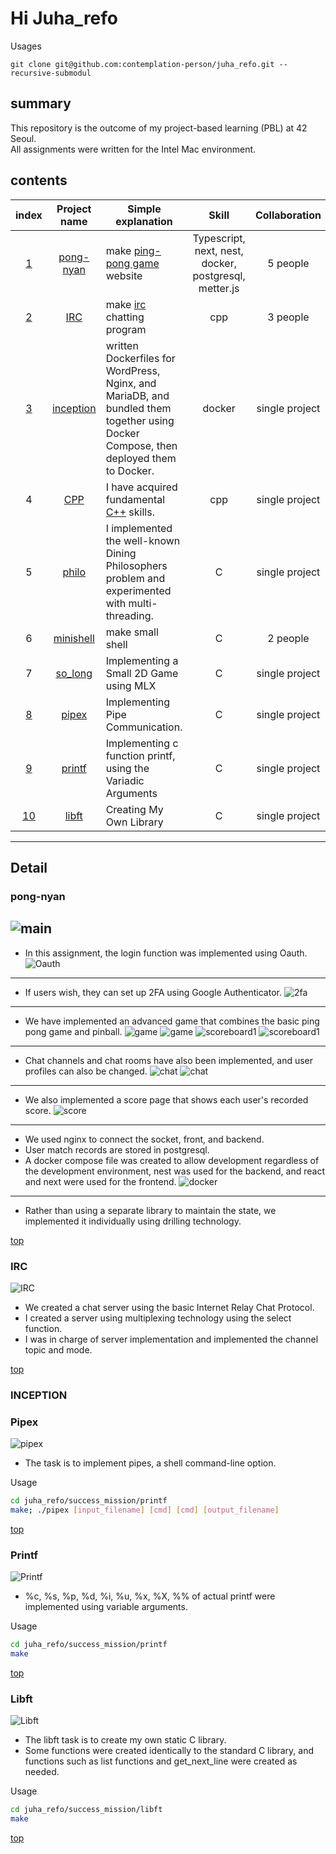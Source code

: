 
# Hi Juha_refo

Usages
```shell
git clone git@github.com:contemplation-person/juha_refo.git --recursive-submodul
```
## summary

This repository is the outcome of my project-based learning (PBL) at 42 Seoul.  
All assignments were written for the Intel Mac environment.

## contents

|index|Project name|Simple explanation|Skill|Collaboration|
|:---:|:---:|---|:---:|:---:|
|[1](#pong-nyan)|[pong-nyan](https://github.com/pong-nyan/pong-nyan/tree/33c0c451e01b6fa4921665fc78dd165a5ff368ee "pong-nyan")|make [ping-pong game](https://docs.pong-nyan.site/) website|Typescript, next, nest, docker, postgresql, metter.js|5 people|
|[2](#irc)|[IRC](https://github.com/5Circle42IRC/IRC/tree/4136d45d78612c07b6d22208b89892a9fe776f35 "IRC")|make [irc](https://datatracker.ietf.org/doc/html/rfc1459) chatting program|cpp|3 people|
|[3](#inception)|[inception](https://github.com/contemplation-person/juha_refo/tree/main/succes_mission/inception "inception")|written Dockerfiles for WordPress, Nginx, and MariaDB, and bundled them together using Docker Compose, then deployed them to Docker.|docker|single project|
|4|[CPP](https://github.com/contemplation-person/juha_refo/tree/main/succes_mission/CPP "CPP")|I have acquired fundamental [C++](https://en.cppreference.com/w/) skills.|cpp|single project|
|5|[philo](https://github.com/contemplation-person/juha_refo/tree/main/succes_mission/philo "philo")|I implemented the well-known Dining Philosophers problem and experimented with multi-threading.|C|single project|
|6|[minishell](https://github.com/contemplation-person/minishell/tree/66994c69098979f35fe7778f190e06af55e2f7a3 "minishell")|make small shell|C|2 people|
|7|[so_long](https://github.com/contemplation-person/juha_refo/tree/main/succes_mission/so_long "so_long")|Implementing a Small 2D Game using MLX|C|single project
|[8](#pipex)|[pipex](https://github.com/contemplation-person/juha_refo/tree/main/succes_mission/pipex "pipex")|Implementing Pipe Communication.|C|single project|
|[9](#printf)|[printf](https://github.com/contemplation-person/juha_refo/tree/main/succes_mission/printf "printf")|Implementing c function printf, using the Variadic Arguments|C|single project|
|[10](#libft)|[libft](https://github.com/contemplation-person/juha_refo/tree/main/succes_mission/libft "libft")|Creating My Own Library|C|single project|

---
## Detail
### pong-nyan
![main](image/ts_main_page.png)
---
* In this assignment, the login function was implemented using Oauth.
![Oauth](image/ts_Oauth_login.png)
---
* If users wish, they can set up 2FA using Google Authenticator.
![2fa](image/ts_2fa.png)
---
* We have implemented an advanced game that combines the basic ping pong game and pinball.
![game](image/ts_game_page.png)
![game](image/ts_original_game.png)
![scoreboard1](image/ts_scoreboard.png)
![scoreboard1](image/ts_scoreboard_full.png)
---
* Chat channels and chat rooms have also been implemented, and user profiles can also be changed.
![chat](image/ts_chatting_channel.png)
![chat](image/ts_chatting_page.png)
---
* We also implemented a score page that shows each user's recorded score.
![score](image/ts_rank_page.png)
---
* We used nginx to connect the socket, front, and backend.
* User match records are stored in postgresql.
* A docker compose file was created to allow development regardless of the development environment, nest was used for the backend, and react and next were used for the frontend.
![docker](image/ts_docker.png)
---
* Rather than using a separate library to maintain the state, we implemented it individually using drilling technology.

[top](#contents)

### IRC
![IRC](image/IRC.png)
* We created a chat server using the basic Internet Relay Chat Protocol.
* I created a server using multiplexing technology using the select function.
* I was in charge of server implementation and implemented the channel topic and mode.

[top](#contents)

### INCEPTION

### Pipex
![pipex](image/pipex.png)
* The task is to implement pipes, a shell command-line option. 

Usage
```bash
cd juha_refo/success_mission/printf
make; ./pipex [input_filename] [cmd] [cmd] [output_filename]
```
[top](#contents)

### Printf
![Printf](image/printf.png)
* %c, %s, %p, %d, %i, %u, %x, %X, %% of actual printf were implemented using variable arguments.

Usage
```bash
cd juha_refo/success_mission/printf
make
```
[top](#contents)

### Libft
![Libft](image/libft.png)
* The libft task is to create my own static C library.
* Some functions were created identically to the standard C library, and functions such as list functions and get_next_line were created as needed.

Usage
```bash
cd juha_refo/success_mission/libft
make
```
[top](#contents)